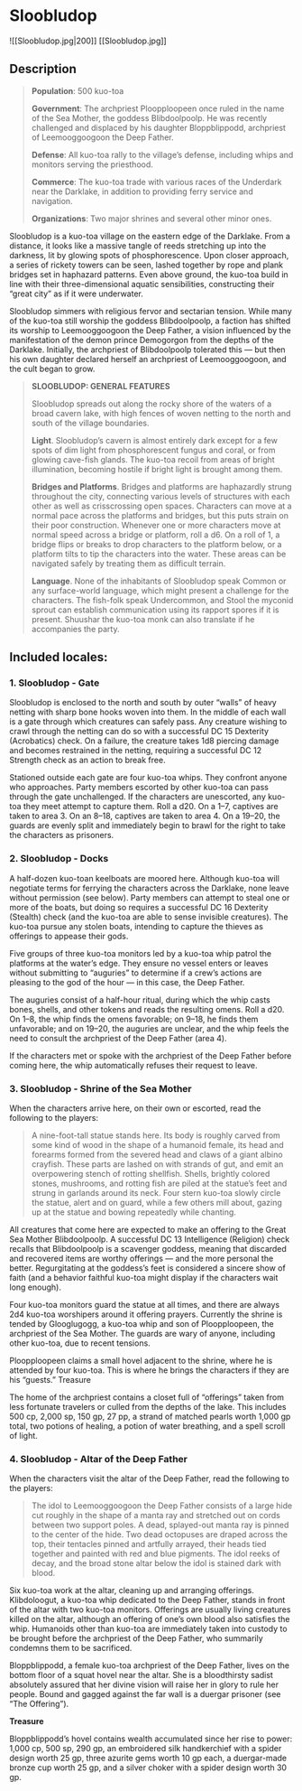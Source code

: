 # Sloobludop
![[Sloobludop.jpg|200]]
[[Sloobludop.jpg]]
## Description


>**Population**: 500 kuo-toa
>
>**Government**: The archpriest Ploopploopeen once ruled in the name of the Sea Mother, the goddess Blibdoolpoolp. He was recently challenged and displaced by his daughter Bloppblippodd, archpriest of Leemooggoogoon the Deep Father.
>
>**Defense**: All kuo-toa rally to the village’s defense, including whips and monitors serving the priesthood.
>
>**Commerce**: The kuo-toa trade with various races of the Underdark near the Darklake, in addition to providing ferry service and navigation.
>
>**Organizations**: Two major shrines and several other minor ones.

Sloobludop is a kuo-toa village on the eastern edge of the Darklake. From a distance, it looks like a massive tangle of reeds stretching up into the darkness, lit by glowing spots of phosphorescence. Upon closer approach, a series of rickety towers can be seen, lashed together by rope and plank bridges set in haphazard patterns. Even above ground, the kuo-toa build in line with their three-dimensional aquatic sensibilities, constructing their “great city” as if it were underwater.

Sloobludop simmers with religious fervor and sectarian tension. While many of the kuo-toa still worship the goddess Blibdoolpoolp, a faction has shifted its worship to Leemooggoogoon the Deep Father, a vision influenced by the manifestation of the demon prince Demogorgon from the depths of the Darklake. Initially, the archpriest of Blibdoolpoolp tolerated this — but then his own daughter declared herself an archpriest of Leemooggoogoon, and the cult began to grow.

>**SLOOBLUDOP: GENERAL FEATURES**
>
>Sloobludop spreads out along the rocky shore of the waters of a broad cavern lake, with high fences of woven netting to the north and south of the village boundaries.
>
>**Light**. Sloobludop’s cavern is almost entirely dark except for a few spots of dim light from phosphorescent fungus and coral, or from glowing cave-fish glands. The kuo-toa recoil from areas of bright illumination, becoming hostile if bright light is brought among them.
>
>**Bridges and Platforms**. Bridges and platforms are haphazardly strung throughout the city, connecting various levels of structures with each other as well as crisscrossing open spaces. Characters can move at a normal pace across the platforms and bridges, but this puts strain on their poor construction. Whenever one or more characters move at normal speed across a bridge or platform, roll a d6. On a roll of 1, a bridge flips or breaks to drop characters to the platform below, or a platform tilts to tip the characters into the water. These areas can be navigated safely by treating them as difficult terrain.
>
>**Language**. None of the inhabitants of Sloobludop speak Common or any surface-world language, which might present a challenge for the characters. The fish-folk speak Undercommon, and Stool the myconid sprout can establish communication using its rapport spores if it is present. Shuushar the kuo-toa monk can also translate if he accompanies the party.

## Included locales:
### 1. Sloobludop - Gate
Sloobludop is enclosed to the north and south by outer “walls” of heavy netting with sharp bone hooks woven into them. In the middle of each wall is a gate through which creatures can safely pass. Any creature wishing to crawl through the netting can do so with a successful DC 15 Dexterity (Acrobatics) check. On a failure, the creature takes 1d8 piercing damage and becomes restrained in the netting, requiring a successful DC 12 Strength check as an action to break free.

Stationed outside each gate are four kuo-toa whips. They confront anyone who approaches. Party members escorted by other kuo-toa can pass through the gate unchallenged. If the characters are unescorted, any kuo-toa they meet attempt to capture them. Roll a d20. On a 1–7, captives are taken to area 3. On an 8–18, captives are taken to area 4. On a 19–20, the guards are evenly split and immediately begin to brawl for the right to take the characters as prisoners.
### 2. Sloobludop - Docks
A half-dozen kuo-toan keelboats are moored here. Although kuo-toa will negotiate terms for ferrying the characters across the Darklake, none leave without permission (see below). Party members can attempt to steal one or more of the boats, but doing so requires a successful DC 16 Dexterity (Stealth) check (and the kuo-toa are able to sense invisible creatures). The kuo-toa pursue any stolen boats, intending to capture the thieves as offerings to appease their gods.

Five groups of three kuo-toa monitors led by a kuo-toa whip patrol the platforms at the water’s edge. They ensure no vessel enters or leaves without submitting to “auguries” to determine if a crew’s actions are pleasing to the god of the hour — in this case, the Deep Father.

The auguries consist of a half-hour ritual, during which the whip casts bones, shells, and other tokens and reads the resulting omens. Roll a d20. On 1–8, the whip finds the omens favorable; on 9–18, he finds them unfavorable; and on 19–20, the auguries are unclear, and the whip feels the need to consult the archpriest of the Deep Father (area 4).

If the characters met or spoke with the archpriest of the Deep Father before coming here, the whip automatically refuses their request to leave.
### 3. Sloobludop - Shrine of the Sea Mother
When the characters arrive here, on their own or escorted, read the following to the players:
>A nine-foot-tall statue stands here. Its body is roughly carved from some kind of wood in the shape of a humanoid female, its head and forearms formed from the severed head and claws of a giant albino crayfish. These parts are lashed on with strands of gut, and emit an overpowering stench of rotting shellfish. Shells, brightly colored stones, mushrooms, and rotting fish are piled at the statue’s feet and strung in garlands around its neck. Four stern kuo-toa slowly circle the statue, alert and on guard, while a few others mill about, gazing up at the statue and bowing repeatedly while chanting.

All creatures that come here are expected to make an offering to the Great Sea Mother Blibdoolpoolp. A successful DC 13 Intelligence (Religion) check recalls that Blibdoolpoolp is a scavenger goddess, meaning that discarded and recovered items are worthy offerings — and the more personal the better. Regurgitating at the goddess’s feet is considered a sincere show of faith (and a behavior faithful kuo-toa might display if the characters wait long enough).

Four kuo-toa monitors guard the statue at all times, and there are always 2d4 kuo-toa worshipers around it offering prayers. Currently the shrine is tended by Glooglugogg, a kuo-toa whip and son of Ploopploopeen, the archpriest of the Sea Mother. The guards are wary of anyone, including other kuo-toa, due to recent tensions.

Ploopploopeen claims a small hovel adjacent to the shrine, where he is attended by four kuo-toa. This is where he brings the characters if they are his “guests.”
Treasure

The home of the archpriest contains a closet full of “offerings” taken from less fortunate travelers or culled from the depths of the lake. This includes 500 cp, 2,000 sp, 150 gp, 27 pp, a strand of matched pearls worth 1,000 gp total, two potions of healing, a potion of water breathing, and a spell scroll of light.

### 4. Sloobludop - Altar of the Deep Father
When the characters visit the altar of the Deep Father, read the following to the players:

>The idol to Leemooggoogoon the Deep Father consists of a large hide cut roughly in the shape of a manta ray and stretched out on cords between two support poles. A dead, splayed-out manta ray is pinned to the center of the hide. Two dead octopuses are draped across the top, their tentacles pinned and artfully arrayed, their heads tied together and painted with red and blue pigments. The idol reeks of decay, and the broad stone altar below the idol is stained dark with blood.

Six kuo-toa work at the altar, cleaning up and arranging offerings. Klibdoloogut, a kuo-toa whip dedicated to the Deep Father, stands in front of the altar with two kuo-toa monitors. Offerings are usually living creatures killed on the altar, although an offering of one’s own blood also satisfies the whip. Humanoids other than kuo-toa are immediately taken into custody to be brought before the archpriest of the Deep Father, who summarily condemns them to be sacrificed.

Bloppblippodd, a female kuo-toa archpriest of the Deep Father, lives on the bottom floor of a squat hovel near the altar. She is a bloodthirsty sadist absolutely assured that her divine vision will raise her in glory to rule her people. Bound and gagged against the far wall is a duergar prisoner (see “The Offering”).

**Treasure**

Bloppblippodd’s hovel contains wealth accumulated since her rise to power: 1,000 cp, 500 sp, 290 gp, an embroidered silk handkerchief with a spider design worth 25 gp, three azurite gems worth 10 gp each, a duergar-made bronze cup worth 25 gp, and a silver choker with a spider design worth 30 gp.